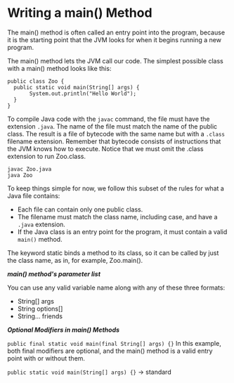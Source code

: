 # Writing a main() Method

The main() method is often called an entry point into the program, because it is the starting point that the JVM looks for when it begins
running a new program.

The main() method lets the JVM call our code. The simplest possible class with a main()
method looks like this:
```
public class Zoo {
  public static void main(String[] args) {
       System.out.println("Hello World");
  }
}
```

To compile Java code with the `javac` command, the file must have the extension `.java`.
The name of the file must match the name of the public class. The result is a file of bytecode
with the same name but with a `.class` filename extension. Remember that bytecode consists
of instructions that the JVM knows how to execute. Notice that we must omit the .class
extension to run Zoo.class.
```
javac Zoo.java
java Zoo
```
To keep things simple for now, we follow this subset of the rules for what a Java file contains:
- Each file can contain only one public class. 
- The filename must match the class name, including case, and have a `.java` extension. 
- If the Java class is an entry point for the program, it must contain a valid `main()` method.


The keyword static binds a method to its class, so it can be called by just the class name,
as in, for example, Zoo.main().

**_main() method's parameter list_**

You can use any valid variable name along with any of these three formats:
- String[] args
- String options[]
- String... friends


**_Optional Modifiers in main() Methods_**

`public final static void main(final String[] args) {}`
In this example, both final modifiers are optional, and the main() method is a valid
entry point with or without them.

`public static void main(String[] args) {}` -> standard